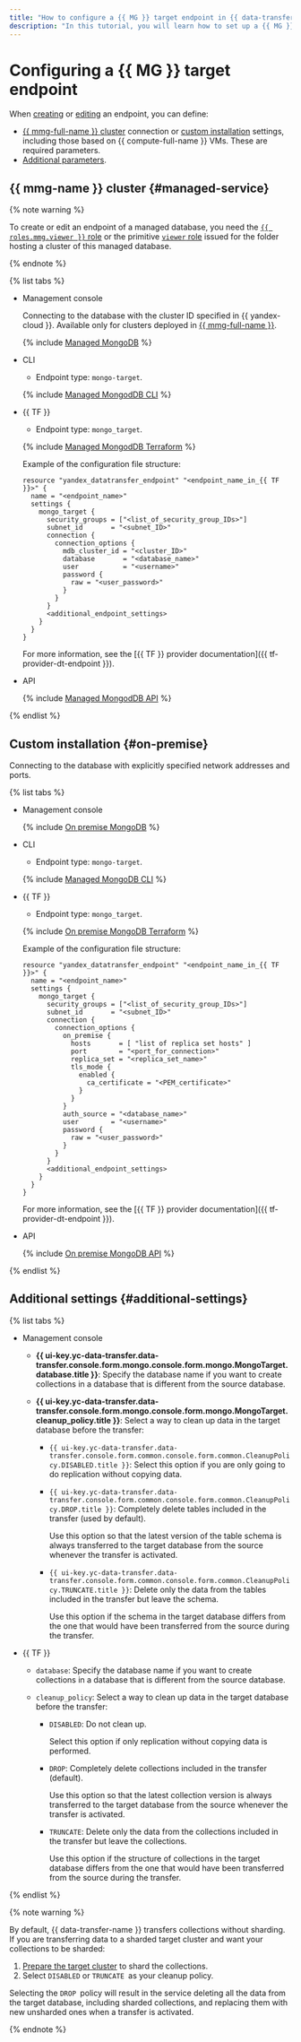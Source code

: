 ```yaml
---
title: "How to configure a {{ MG }} target endpoint in {{ data-transfer-full-name }}"
description: "In this tutorial, you will learn how to set up a {{ MG }} target endpoint in {{ data-transfer-full-name }}."
---
```


# Configuring a {{ MG }} target endpoint

When [creating](../index.md#create) or [editing](../index.md#update) an endpoint, you can define:

* [{{ mmg-full-name }} cluster](#managed-service) connection or [custom installation](#on-premise) settings, including those based on {{ compute-full-name }} VMs. These are required parameters.
* [Additional parameters](#additional-settings).


## {{ mmg-name }} cluster {#managed-service}


{% note warning %}

To create or edit an endpoint of a managed database, you need the [`{{ roles.mmg.viewer }}` role](../../../../managed-mongodb/security/index.md#mmg-viewer) or the primitive [`viewer` role](../../../../iam/concepts/access-control/roles.md#viewer) issued for the folder hosting a cluster of this managed database.

{% endnote %}


{% list tabs %}

- Management console

   Connecting to the database with the cluster ID specified in {{ yandex-cloud }}. Available only for clusters deployed in [{{ mmg-full-name }}](../../../../managed-mongodb/).

   {% include [Managed MongoDB](../../../../_includes/data-transfer/necessary-settings/ui/managed-mongodb.md) %}

- CLI

   * Endpoint type: `mongo-target`.

   {% include [Managed MongodDB CLI](../../../../_includes/data-transfer/necessary-settings/cli/managed-mongodb.md) %}

- {{ TF }}

   * Endpoint type: `mongo_target`.

   {% include [Managed MongodDB Terraform](../../../../_includes/data-transfer/necessary-settings/terraform/managed-mongodb.md) %}

   Example of the configuration file structure:

   
   ```hcl
   resource "yandex_datatransfer_endpoint" "<endpoint_name_in_{{ TF }}>" {
     name = "<endpoint_name>"
     settings {
       mongo_target {
         security_groups = ["<list_of_security_group_IDs>"]
         subnet_id       = "<subnet_ID>"
         connection {
           connection_options {
             mdb_cluster_id = "<cluster_ID>"
             database       = "<database_name>"
             user           = "<username>"
             password {
               raw = "<user_password>"
             }
           }
         }
         <additional_endpoint_settings>
       }
     }
   }
   ```


   For more information, see the [{{ TF }} provider documentation]({{ tf-provider-dt-endpoint }}).

- API

   {% include [Managed MongodDB API](../../../../_includes/data-transfer/necessary-settings/api/managed-mongodb.md) %}

{% endlist %}


## Custom installation {#on-premise}

Connecting to the database with explicitly specified network addresses and ports.

{% list tabs %}

- Management console

   {% include [On premise MongoDB](../../../../_includes/data-transfer/necessary-settings/ui/on-premise-mongodb.md) %}

- CLI

   * Endpoint type: `mongo-target`.

   {% include [Managed MongoDB CLI](../../../../_includes/data-transfer/necessary-settings/cli/on-premise-mongodb.md) %}

- {{ TF }}

   * Endpoint type: `mongo_target`.

   {% include [On premise MongoDB Terraform](../../../../_includes/data-transfer/necessary-settings/terraform/on-premise-mongodb.md) %}

   Example of the configuration file structure:

   
   ```hcl
   resource "yandex_datatransfer_endpoint" "<endpoint_name_in_{{ TF }}>" {
     name = "<endpoint_name>"
     settings {
       mongo_target {
         security_groups = ["<list_of_security_group_IDs>"]
         subnet_id       = "<subnet_ID>"
         connection {
           connection_options {
             on_premise {
               hosts       = [ "list of replica set hosts" ]
               port        = "<port_for_connection>"
               replica_set = "<replica_set_name>"
               tls_mode {
                 enabled {
                   ca_certificate = "<PEM_certificate>"
                 }
               }
             }
             auth_source = "<database_name>"
             user        = "<username>"
             password {
               raw = "<user_password>"
             }
           }
         }
         <additional_endpoint_settings>
       }
     }
   }
   ```


   For more information, see the [{{ TF }} provider documentation]({{ tf-provider-dt-endpoint }}).

- API

   {% include [On premise MongoDB API](../../../../_includes/data-transfer/necessary-settings/api/on-premise-mongodb.md) %}

{% endlist %}

## Additional settings {#additional-settings}

{% list tabs %}

- Management console

   * **{{ ui-key.yc-data-transfer.data-transfer.console.form.mongo.console.form.mongo.MongoTarget.database.title }}**: Specify the database name if you want to create collections in a database that is different from the source database.

   * **{{ ui-key.yc-data-transfer.data-transfer.console.form.mongo.console.form.mongo.MongoTarget.cleanup_policy.title }}**: Select a way to clean up data in the target database before the transfer:

      * `{{ ui-key.yc-data-transfer.data-transfer.console.form.common.console.form.common.CleanupPolicy.DISABLED.title }}`: Select this option if you are only going to do replication without copying data.

      * `{{ ui-key.yc-data-transfer.data-transfer.console.form.common.console.form.common.CleanupPolicy.DROP.title }}`: Completely delete tables included in the transfer (used by default).

         Use this option so that the latest version of the table schema is always transferred to the target database from the source whenever the transfer is activated.

      * `{{ ui-key.yc-data-transfer.data-transfer.console.form.common.console.form.common.CleanupPolicy.TRUNCATE.title }}`: Delete only the data from the tables included in the transfer but leave the schema.

         Use this option if the schema in the target database differs from the one that would have been transferred from the source during the transfer.

- {{ TF }}

   * `database`: Specify the database name if you want to create collections in a database that is different from the source database.

   * `cleanup_policy`: Select a way to clean up data in the target database before the transfer:

      * `DISABLED`: Do not clean up.

         Select this option if only replication without copying data is performed.

      * `DROP`: Completely delete collections included in the transfer (default).

         Use this option so that the latest collection version is always transferred to the target database from the source whenever the transfer is activated.

      * `TRUNCATE`: Delete only the data from the collections included in the transfer but leave the collections.

         Use this option if the structure of collections in the target database differs from the one that would have been transferred from the source during the transfer.

{% endlist %}

{% note warning %}

By default, {{ data-transfer-name }} transfers collections without sharding. If you are transferring data to a sharded target cluster and want your collections to be sharded:

1. [Prepare the target cluster](../../prepare.md#target-mg) to shard the collections.
1. Select `DISABLED` or `TRUNCATE `as your cleanup policy.

Selecting the `DROP `policy will result in the service deleting all the data from the target database, including sharded collections, and replacing them with new unsharded ones when a transfer is activated.

{% endnote %}
